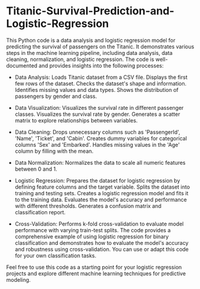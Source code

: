 # Titanic-Survival-Prediction-and-Logistic-Regression
This Python code is a data analysis and logistic regression model for predicting the survival of passengers on the Titanic. It demonstrates various steps in the machine learning pipeline, including data analysis, data cleaning, normalization, and logistic regression.
The code is well-documented and provides insights into the following processes:

- Data Analysis:
Loads Titanic dataset from a CSV file.
Displays the first few rows of the dataset.
Checks the dataset's shape and information.
Identifies missing values and data types.
Shows the distribution of passengers by gender and class.

- Data Visualization:
Visualizes the survival rate in different passenger classes.
Visualizes the survival rate by gender.
Generates a scatter matrix to explore relationships between variables.

- Data Cleaning:
Drops unnecessary columns such as 'PassengerId', 'Name', 'Ticket', and 'Cabin'.
Creates dummy variables for categorical columns 'Sex' and 'Embarked'.
Handles missing values in the 'Age' column by filling with the mean.

- Data Normalization:
Normalizes the data to scale all numeric features between 0 and 1.

- Logistic Regression:
Prepares the dataset for logistic regression by defining feature columns and the target variable.
Splits the dataset into training and testing sets.
Creates a logistic regression model and fits it to the training data.
Evaluates the model's accuracy and performance with different thresholds.
Generates a confusion matrix and classification report.

- Cross-Validation:
Performs k-fold cross-validation to evaluate model performance with varying train-test splits.
The code provides a comprehensive example of using logistic regression for binary classification and demonstrates how to evaluate the model's accuracy and robustness using cross-validation. You can use or adapt this code for your own classification tasks.

Feel free to use this code as a starting point for your logistic regression projects and explore different machine learning techniques for predictive modeling.

